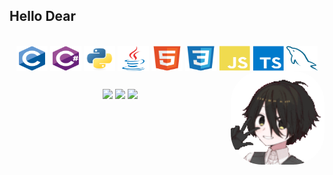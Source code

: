 ## Hello Dear

<div align="center" style="display: inline_block"><br>
  <img align="center" alt="Jhegue-C" height="40" width="50" src="https://raw.githubusercontent.com/devicons/devicon/master/icons/c/c-original.svg">
  <img align="center" alt="Jhegue-Csharp" height="40" width="50" src="https://raw.githubusercontent.com/devicons/devicon/master/icons/csharp/csharp-original.svg">
  <img align="center" alt="Jhegue-Python" height="40" width="50" src="https://raw.githubusercontent.com/devicons/devicon/master/icons/python/python-original.svg">
  <img align="center" alt="Jhegue-Java" height="40" width="50" src="https://github.com/devicons/devicon/blob/master/icons/java/java-original.svg">
  <img align="center" alt="Jhegue-HTML" height="40" width="50" src="https://raw.githubusercontent.com/devicons/devicon/master/icons/html5/html5-original.svg">
  <img align="center" alt="Jhegue-CSS" height="40" width="50" src="https://raw.githubusercontent.com/devicons/devicon/master/icons/css3/css3-original.svg">
  <img align="center" alt="Jhegue-Js" height="40" width="50" src="https://raw.githubusercontent.com/devicons/devicon/master/icons/javascript/javascript-plain.svg">
  <img align="center" alt="Jhegue-Ts" height="40" width="50" src="https://raw.githubusercontent.com/devicons/devicon/master/icons/typescript/typescript-plain.svg">
  <img align="center" alt="Jhegue-MySql" height="40" width="50" src="https://raw.githubusercontent.com/devicons/devicon/master/icons/mysql/mysql-original.svg">
  <img align="right"  alt="Jhegue" height="150" style="border-radius:50px;" src="./img/primary.gif">
</div>
  
  ##
  
<div align="center">
  <a href="https://twitter.com/Jheguesch" target="_blank"><img src="https://img.shields.io/badge/Twitter-14171A?style=for-the-badge&logo=x&logoColor=white" target="_blank"></a>
  <a href="https://instagram.com/jheguesch" target="_blank"><img src="https://img.shields.io/badge/-Instagram-%23E4405F?style=for-the-badge&logo=instagram&logoColor=white" target="_blank"></a>
  <a href="https://discord.com/users/597512574015111208" target="_blank"><img src="https://img.shields.io/badge/Discord-7289da?style=for-the-badge&logo=discord&logoColor=white" target="_blank"></a> 
</div>
